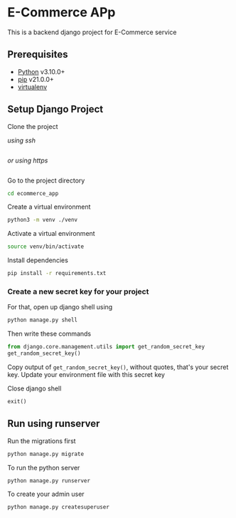 
# E-Commerce APp

This is a backend django project for E-Commerce service


## Prerequisites

- [Python](https://www.python.org/downloads/) v3.10.0+
- [pip](https://packaging.python.org/en/latest/guides/installing-using-pip-and-virtual-environments/#installing-pip) v21.0.0+
- [virtualenv](https://packaging.python.org/en/latest/guides/installing-using-pip-and-virtual-environments/#installing-virtualenv)

## Setup Django Project

Clone the project

_using ssh_

```bash
```

_or using https_

```bash
```

Go to the project directory

```bash
cd ecommerce_app
```

Create a virtual environment

```bash
python3 -m venv ./venv
```

Activate a virtual environment

```bash
source venv/bin/activate
```

Install dependencies

```bash
pip install -r requirements.txt
```

### <span id="generate_secret_key">Create a new secret key for your project</span>

For that, open up django shell using

```bash
python manage.py shell
```

Then write these commands

```py
from django.core.management.utils import get_random_secret_key
get_random_secret_key()
```

Copy output of `get_random_secret_key()`, without quotes, that's your secret key.
Update your environment file with this secret key

Close django shell

```py
exit()
```

## Run using runserver

Run the migrations first

```bash
python manage.py migrate
```

To run the python server

```bash
python manage.py runserver
```

To create your admin user

```bash
python manage.py createsuperuser
```